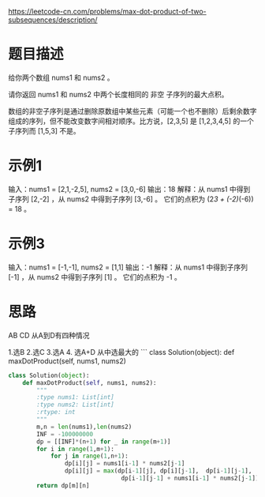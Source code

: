 https://leetcode-cn.com/problems/max-dot-product-of-two-subsequences/description/

# 题目描述
给你两个数组 nums1 和 nums2 。

请你返回 nums1 和 nums2 中两个长度相同的 非空 子序列的最大点积。

数组的非空子序列是通过删除原数组中某些元素（可能一个也不删除）后剩余数字组成的序列，但不能改变数字间相对顺序。比方说，[2,3,5] 是 [1,2,3,4,5] 的一个子序列而 [1,5,3] 不是。

# 示例1
输入：nums1 = [2,1,-2,5], nums2 = [3,0,-6]
输出：18
解释：从 nums1 中得到子序列 [2,-2] ，从 nums2 中得到子序列 [3,-6] 。
它们的点积为 (2*3 + (-2)*(-6)) = 18 。

# 示例3
输入：nums1 = [-1,-1], nums2 = [1,1]
输出：-1
解释：从 nums1 中得到子序列 [-1] ，从 nums2 中得到子序列 [1] 。
它们的点积为 -1 。

# 思路
AB CD 从A到D有四种情况

1.选B
2.选C
3.选A
4. 选A+D 从中选最大的 ``` class Solution(object): def maxDotProduct(self, nums1, nums2)

``` python
class Solution(object):
    def maxDotProduct(self, nums1, nums2):
        """
        :type nums1: List[int]
        :type nums2: List[int]
        :rtype: int
        """
        m,n = len(nums1),len(nums2)
        INF = -100000000
        dp = [[INF]*(n+1) for _ in range(m+1)]
        for i in range(1,m+1):
            for j in range(1,n+1):
                dp[i][j] = nums1[i-1] * nums2[j-1]
                dp[i][j] = max(dp[i-1][j], dp[i][j-1],  dp[i-1][j-1], 
                                dp[i-1][j-1] + nums1[i-1] * nums2[j-1])
        return dp[m][n]
